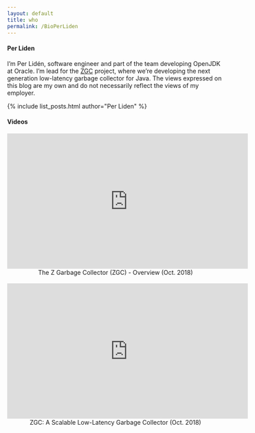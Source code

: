 ```yaml
---
layout: default
title: who
permalink: /BioPerLiden 
---
```


<h4>Per Liden</h4>

<div>I’m Per Lidén, software engineer and part of the team developing OpenJDK at Oracle. I’m lead for the <a href="https://wiki.openjdk.java.net/display/zgc/Main">ZGC</a> project, where we’re developing the next generation low-latency garbage collector for Java. The views expressed on this blog are my own and do not necessarily reflect the views of my employer.</div>

{% include list_posts.html author="Per Liden" %}

<h4>Videos</h4>
<center>

<iframe width="560" height="315" src="https://www.youtube.com/embed/7k_XfLGu-Ts" frameborder="0" allow="accelerometer; autoplay; encrypted-media; gyroscope; picture-in-picture" allowfullscreen></iframe>
<div class="date">The Z Garbage Collector (ZGC) - Overview (Oct. 2018)</div><br/>

<iframe width="560" height="315" src="https://www.youtube.com/embed/kF_r3GE3zOo" frameborder="0" allow="accelerometer; autoplay; encrypted-media; gyroscope; picture-in-picture" allowfullscreen></iframe>
<div class="date">ZGC: A Scalable Low-Latency Garbage Collector (Oct. 2018)</div>

</center>
